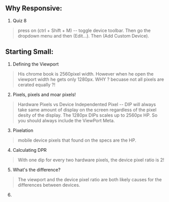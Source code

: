 ## Why Responsive:

1.  Quiz 8
> press on (ctrl + Shift + M) -- toggle device toolbar. Then go the dropdown menu and then (Edit...). Then (Add Custom Device).

## Starting Small:

1. Defining the Viewport
> His chrome book is 2560pixel width. However when he open the viewport width he gets only 1280px. WHY ? becuase not all pixels are cerated equally ?!

2. Pixels, pixels and moar pixels!
> Hardware Pixels vs Device Independented Pixel -- DIP will always take same amount of display on the screen regardless of the pixel desity of the display. The 1280px DIPs scales up to 2560px HP. So you should always include the ViewPort Meta.

3. Pixelation
> mobile device pixels that found on the specs are the HP.

4. Calculating DPR
>With one dip for every two hardware pixels, the device pixel ratio is 2!

5. What's the difference?
> The viewport and the device pixel ratio are both likely causes for the differences between devices.

6. 